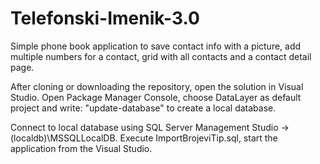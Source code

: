 # Telefonski-Imenik-3.0

Simple phone book application to save contact info with a picture, add multiple numbers for a contact, grid with all contacts and a contact detail page.

After cloning or downloading the repository, open the solution in Visual Studio. Open Package Manager Console, choose DataLayer as default project and write: "update-database" to create a local database.

Connect to local database using SQL Server Management Studio -> (localdb)\MSSQLLocalDB. Execute ImportBrojeviTip.sql, start the application from the Visual Studio.
